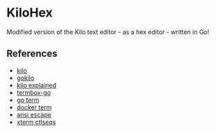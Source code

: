 KiloHex
=======

Modified version of the Kilo text editor - as a hex editor - written in Go!

References
----------

- [kilo](            https://github.com/antirez/kilo)
- [gokilo](          https://github.com/srinathh/gokilo)
- [kilo explained](  https://viewsourcecode.org/snaptoken/kilo/)
- [termbox-go](      https://github.com/nsf/termbox-go)
- [go term](         https://pkg.go.dev/golang.org/x/term)
- [docker term](     https://github.com/moby/term/)
- [ansi escape](     https://gist.github.com/fnky/458719343aabd01cfb17a3a4f7296797)
- [xterm ctlseqs](   https://invisible-island.net/xterm/ctlseqs/ctlseqs.html)
